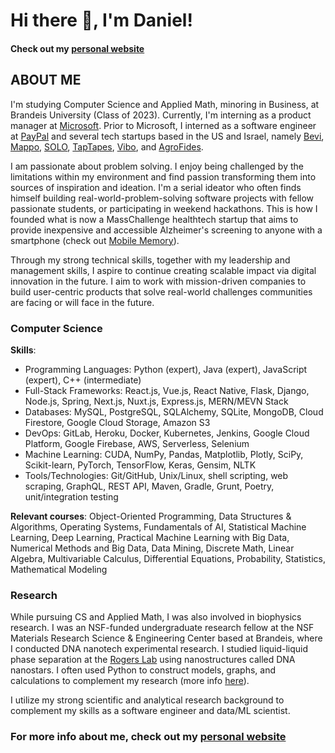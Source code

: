 # Hi there 👋, I'm Daniel!
#### Check out my [personal website](https://danielhariyanto.github.io/)

## ABOUT ME
I'm studying Computer Science and Applied Math, minoring in Business, at Brandeis University (Class of 2023). Currently, I'm interning as a product manager at [Microsoft](http://microsoft.com/). Prior to Microsoft, I interned as a software engineer at [PayPal](https://paypal.com/) and several tech startups based in the US and Israel, namely [Bevi](https://www.bevi.co/), [Mappo](https://mappo.world/), [SOLO](https://www.imsolo.ai/), [TapTapes](https://www.taptapes.com/), [Vibo](https://vibodj.com/), and [AgroFides](https://www.agrofides.com/).

I am passionate about problem solving. I enjoy being challenged by the limitations within my environment and find passion transforming them into sources of inspiration and ideation. I'm a serial ideator who often finds himself building real-world-problem-solving software projects with fellow passionate students, or participating in weekend hackathons. This is how I founded what is now a MassChallenge healthtech startup that aims to provide inexpensive and accessible Alzheimer's screening to anyone with a smartphone (check out [Mobile Memory](https://www.mobilememory.app/)).

Through my strong technical skills, together with my leadership and management skills, I aspire to continue creating scalable impact via digital innovation in the future. I aim to work with mission-driven companies to build user-centric products that solve real-world challenges communities are facing or will face in the future.

### Computer Science
<b>Skills</b>:
- Programming Languages: Python (expert), Java (expert), JavaScript (expert), C++ (intermediate)
- Full-Stack Frameworks: React.js, Vue.js, React Native, Flask, Django, Node.js, Spring, Next.js, Nuxt.js, Express.js, MERN/MEVN Stack
- Databases: MySQL, PostgreSQL, SQLAlchemy, SQLite, MongoDB, Cloud Firestore, Google Cloud Storage, Amazon S3
- DevOps: GitLab, Heroku, Docker, Kubernetes, Jenkins, Google Cloud Platform, Google Firebase, AWS, Serverless, Selenium
- Machine Learning: CUDA, NumPy, Pandas, Matplotlib, Plotly, SciPy, Scikit-learn, PyTorch, TensorFlow, Keras, Gensim, NLTK
- Tools/Technologies: Git/GitHub, Unix/Linux, shell scripting, web scraping, GraphQL, REST API, Maven, Gradle, Grunt, Poetry, unit/integration testing

<b>Relevant courses</b>: Object-Oriented Programming, Data Structures & Algorithms, Operating Systems, Fundamentals of AI, Statistical Machine Learning, Deep Learning, Practical Machine Learning with Big Data, Numerical Methods and Big Data, Data Mining, Discrete Math, Linear Algebra, Multivariable Calculus, Differential Equations, Probability, Statistics, Mathematical Modeling

### Research
While pursuing CS and Applied Math, I was also involved in biophysics research. I was an NSF-funded undergraduate research fellow at the NSF Materials Research Science & Engineering Center based at Brandeis, where I conducted DNA nanotech experimental research. I studied liquid-liquid phase separation at the [Rogers Lab](http://www.rogers-lab.com/) using nanostructures called DNA nanostars. I often used Python to construct models, graphs, and calculations to complement my research (more info [here](https://github.com/danielhariyanto/summer-research-2020)).

I utilize my strong scientific and analytical research background to complement my skills as a software engineer and data/ML scientist.

### For more info about me, check out my [personal website](https://danielhariyanto.github.io/)
